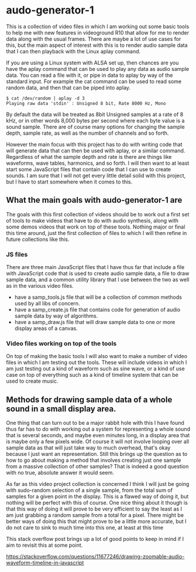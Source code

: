 # audo-generator-1

This is a collection of video files in which I am working out some basic tools to help me with new features in videoground R10 that allow for me to render data along with the usual frames. There are maybe a lot of use cases for this, but the main aspect of interest with this is to render audio sample data that I can then playback with the Linux aplay command.

If you are using a Linux system with ALSA set up, then chances are you have the aplay command that can be used to play any data as audio sample data. You can read a file with it, or pipe in data to aplay by way of the standard input. For example the cat command can be used to read some random data, and then that can be piped into aplay.

```
$ cat /dev/random | aplay -d 3
Playing raw data 'stdin' : Unsigned 8 bit, Rate 8000 Hz, Mono
```

By default the data will be treated as 8bit Unsigned samples at a rate of 8 kHz, or in other words 8,000 bytes per second where each byte value is a sound sample. There are of course many options for changing the sample depth, sample rate, as well as the number of channels and so forth.

However the main focus with this project has to do with writing code that will generate data that can then be used with aplay, or a similar command. Regardless of what the sample depth and rate is there are things like waveforms, wave tables, harmonics, and so forth. I will then want to at least start some JavaScript files that contain code that I can use to create sounds. I am sure that I will not get every little detail solid with this project, but I have to start somewhere when it comes to this.

## What the main goals with audo-generator-1 are

The goals with this first collection of videos should be to work out a first set of tools to make videos that have to do with audio synthesis, along with some demos videos that work on top of these tools. Nothing major or final this time around, just the first collection of files to which I will then refine in future collections like this.

### JS files

There are three main JavaScript files that I have thus far that include a file with JavaScript code that is used to create audio sample data, a file to draw sample data, and a common utility library that I use between the two as well as in the various video files.

* have a samp\_tools.js file that will be a collection of common methods used by all libs of concern.
* have a samp\_create.js file that contains code for generation of audio sample data by way of algorithms.
* have a samp\_draw.js file that will draw sample data to one or more display areas of a canvas.

### Video files working on top of the tools

On top of making the basic tools I will also want to make a number of video files in which I am testing out the tools. These will include videos in which I am just testing out a kind of waveform such as sine wave, or a kind of use case on top of everything such as a kind of timeline system that can be used to create music.

## Methods for drawing sample data of a whole sound in a small display area.

One thing that can turn out to be a major rabbit hole with this I have found thus far has to do with working out a system for representing a whole sound that is several seconds, and maybe even minutes long, in a display area that is maybe only a few pixels wide. Of course it will not involve looping over all sample data as that will just take way to much overhead, that's okay because I just want an representation. Still this brings up the question as to how to go about making a method that involves creating just one sample from a massive collection of other samples? That is indeed a good question with no true, absolute answer it would seem.

As far as this video project collection is concerned I think I will just be going with sudo-random selection of a single sample, from the total sum of samples for a given point in the display. This is a flawed way of doing it, but nothing will be perfect with this of course. One nice thing about it though is that this way of doing it will prove to be very efficient to say the least as I am just grabbing a random sample from a total for a pixel. There might be better ways of doing this that might prove to be a little more accurate, but I do  not care to sink to much time into this one, at least at this time

This stack overflow post brings up a lot of good points to keep in mind if I aim to revisit this at some point.

https://stackoverflow.com/questions/11677246/drawing-zoomable-audio-waveform-timeline-in-javascript